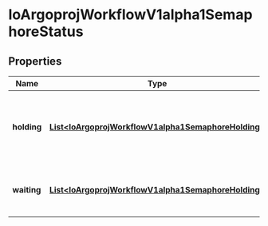 

# IoArgoprojWorkflowV1alpha1SemaphoreStatus

## Properties

Name | Type | Description | Notes
------------ | ------------- | ------------- | -------------
**holding** | [**List&lt;IoArgoprojWorkflowV1alpha1SemaphoreHolding&gt;**](IoArgoprojWorkflowV1alpha1SemaphoreHolding.md) | Holding stores the list of resource acquired synchronization lock for workflows. |  [optional]
**waiting** | [**List&lt;IoArgoprojWorkflowV1alpha1SemaphoreHolding&gt;**](IoArgoprojWorkflowV1alpha1SemaphoreHolding.md) | Waiting indicates the list of current synchronization lock holders |  [optional]



